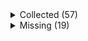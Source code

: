 <details><summary>Collected (57)</summary>
<p>

| Packet |
| --- |
| login |
| custom_payload |
| difficulty |
| abilities |
| held_item_slot |
| entity_status |
| statistics |
| player_info |
| position |
| world_border |
| update_time |
| spawn_position |
| window_items |
| set_slot |
| map_chunk |
| spawn_entity |
| entity_metadata |
| entity_velocity |
| entity_update_attributes |
| update_health |
| experience |
| spawn_entity_living |
| entity_teleport |
| multi_block_change |
| block_change |
| entity_head_rotation |
| chat |
| named_entity_spawn |
| world_event |
| entity_destroy |
| entity_move_look |
| entity_equipment |
| rel_entity_move |
| tab_complete |
| combat_event |
| unload_chunk |
| respawn |
| game_state_change |
| keep_alive |
| sound_effect |
| set_cooldown |
| map |
| title |
| scoreboard_objective |
| scoreboard_display_objective |
| scoreboard_score |
| entity_look |
| named_sound_effect |
| entity_effect |
| remove_entity_effect |
| open_window |
| craft_progress_bar |
| transaction |
| close_window |
| boss_bar |
| spawn_entity_painting |
| collect |

</p>
</details>
<details><summary>Missing (19)</summary>
<p>

| Packet |
| --- |
| spawn_entity_experience_orb |
| spawn_entity_weather |
| animation |
| block_break_animation |
| tile_entity_data |
| block_action |
| kick_disconnect |
| explosion |
| world_particles |
| entity |
| vehicle_move |
| open_sign_entity |
| bed |
| resource_pack_send |
| camera |
| attach_entity |
| set_passengers |
| teams |
| playerlist_header |

</p>
</details>